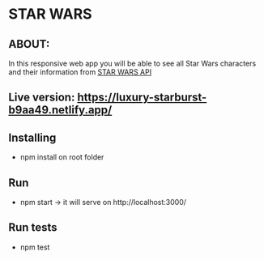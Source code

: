 # STAR WARS 

## ABOUT:
In this responsive web app you will be able to see all Star Wars characters and their information from [STAR WARS API](https://swapi.dev/)


## Live version: https://luxury-starburst-b9aa49.netlify.app/

## Installing
- npm install on root folder

## Run 
- npm start -> it will serve on http://localhost:3000/

## Run tests
- npm test
